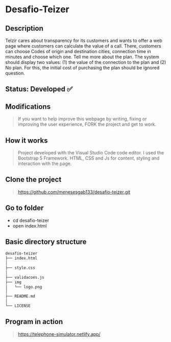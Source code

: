 <h1> Desafio-Teizer </h1>

## Description 
Telzir cares about transparency for its customers and wants to offer a web page where customers can calculate the value of a call. There, customers can choose Codes of origin and destination cities, connection time in minutes and choose which one. Tell me more about the plan. The system should display two values: (1) the value of the connection to the plan and (2) No plan. For this, the initial cost of purchasing the plan should be ignored question.

## Status: Developed ✅

## Modifications 
> If you want to help improve this webpage by writing, fixing or improving the user experience, FORK the project and get to work.

## How it works 
> Project developed with the Visual Studio Code code editor. I used the Bootstrap 5 Framework. HTML, CSS and Js for content, styling and interaction with the page.

## Clone the project
> https://github.com/menesesgab133/desafio-teizer.git

## Go to folder 
+ cd desafio-teizer
+ open index.html

## Basic directory structure
```sh
desafio-teizer
├── index.html
│   
├── style.css
│  
├── validacoes.js
├── img
│   └── logo.png
│ 
├── README.md
│
└── LICENSE
```
## Program in action
> https://telephone-simulator.netlify.app/

